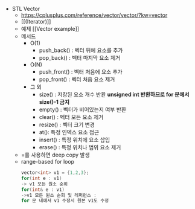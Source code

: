 - STL Vector
	- https://cplusplus.com/reference/vector/vector/?kw=vector
	- [[(Iterator)]]
	- 예제 [[Vector example]]
	- 메서드 
		- O(1)
			- push_back() : 벡터 뒤에 요소를 추가
			- pop_back() : 벡터 마지막 요소 제거
		- O(N)
			- push_front() : 벡터 처음에 요소 추가
			- pop_front() : 벡터 처음 요소 제거
		- 그 외
			- size() : 저장된 요소 개수 반환
			  **unsigned int 반환하므로 for 문에서 size()-1 금지**
			- empty() : 벡터가 비어있는지 여부 반환
			- clear() : 벡터 모든 요소 제거
			- resize() : 벡터 크기 변경
			- at(): 특정 인덱스 요소 접근
			- insert() : 특정 위치에 요소 삽입
			- erase() : 특정 위치나 범위 요소 제거
	- =를 사용하면 deep copy 발생
	- range-based for loop
	  ```c++
	  vector<int> v1 = {1,2,3};
	  for(int e : v1)
	  -> v1 모든 원소 순회
	  for(int& e : v1)
	  ->v1 모든 원소 순회 및 레퍼런스 : 
	  for 문 내에서 v1 수정시 원본 v1도 수정
	  ```
	  